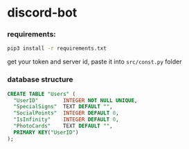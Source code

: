# discord-bot

### requirements:
```bash
pip3 install -r requirements.txt
```
get your token and server id, paste it into `src/const.py` folder

### database structure
```SQL
CREATE TABLE "Users" (
  "UserID"        INTEGER NOT NULL UNIQUE,
  "SpecialSigns"  TEXT DEFAULT "",
  "SocialPoints"  INTEGER DEFAULT 0,
  "IsInfinity"    INTEGER DEFAULT 0,
  "PhotoCards"    TEXT DEFAULT "",
  PRIMARY KEY("UserID")
);
```
